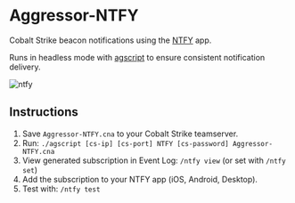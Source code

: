 # Aggressor-NTFY

Cobalt Strike beacon notifications using the [NTFY](https://ntfy.sh) app.

Runs in headless mode with [agscript](https://hstechdocs.helpsystems.com/manuals/cobaltstrike/current/userguide/content/topics_aggressor-scripts/as_intro3_headless-cobalt-strike.htm) to ensure consistent notification delivery.

![ntfy](https://github.com/user-attachments/assets/56b22263-2684-4369-ac62-41e73afae200)

## Instructions

1. Save `Aggressor-NTFY.cna` to your Cobalt Strike teamserver.
2. Run: `./agscript [cs-ip] [cs-port] NTFY [cs-password] Aggressor-NTFY.cna`
3. View generated subscription in Event Log: `/ntfy view` (or set with `/ntfy set`)
4. Add the subscription to your NTFY app (iOS, Android, Desktop).
5. Test with: `/ntfy test`
